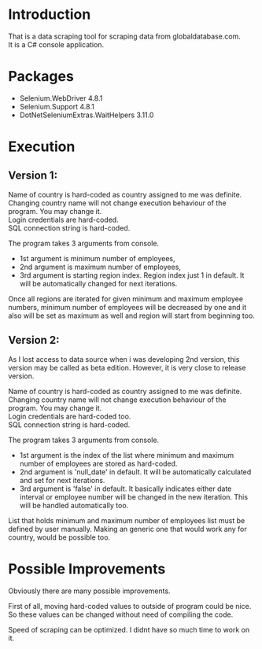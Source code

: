# Introduction
That is a data scraping tool for scraping data from globaldatabase.com.\
It is a C# console application.

# Packages
* Selenium.WebDriver 4.8.1
* Selenium.Support 4.8.1
* DotNetSeleniumExtras.WaitHelpers 3.11.0

# Execution

## Version 1:
Name of country is hard-coded as country assigned to me was definite. Changing country name will not change execution behaviour of the program. You may change it.\
Login credentials are hard-coded.\
SQL connection string is hard-coded.

The program takes 3 arguments from console. 
* 1st argument is minimum number of employees,
* 2nd argument is maximum number of employees,
* 3rd argument is starting region index. Region index just 1 in default. It will be automatically changed for next iterations.

Once all regions are iterated for given minimum and maximum employee numbers, 
minimum number of employees will be decreased by one and it also will be set as maximum as well and region will start from beginning too.

## Version 2:
As I lost access to data source when i was developing 2nd version, this version may be called as beta edition.
However, it is very close to release version.

Name of country is hard-coded as country assigned to me was definite. Changing country name will not change execution behaviour of the program. You may change it.\
Login credentials are hard-coded too.\
SQL connection string is hard-coded.

The program takes 3 arguments from console. 
* 1st argument is the index of the list where minimum and maximum number of employees are stored as hard-coded.
* 2nd argument is 'null_date' in default. It will be automatically calculated and set for next iterations.
* 3rd argument is 'false' in default. It basically indicates either date interval or employee number will be changed in the new iteration. This will be handled automatically too.

List that holds minimum and maximum number of employees list must be defined by user manually. 
Making an generic one that would work any for country, would be possible too.

# Possible Improvements
Obviously there are many possible improvements.

First of all, moving hard-coded values to outside of program could be nice. So these values can be changed without need of compiling the code.

Speed of scraping can be optimized. I didnt have so much time to work on it.